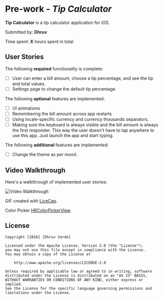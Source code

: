 # Pre-work - *Tip Calculator*

**Tip Calculator** is a tip calculator application for iOS.

Submitted by: **Dhruv**

Time spent: **X** hours spent in total

## User Stories

The following **required** functionality is complete:

* [ ] User can enter a bill amount, choose a tip percentage, and see the tip and total values.
* [ ] Settings page to change the default tip percentage.

The following **optional** features are implemented:
* [ ] UI animations
* [ ] Remembering the bill amount across app restarts 
* [ ] Using locale-specific currency and currency thousands separators.
* [ ] Making sure the keyboard is always visible and the bill amount is always the first responder. This way the user doesn't have to tap anywhere to use this app. Just launch the app and start typing.

The following **additional** features are implemented:

- [ ] Change the theme as per mood . 

## Video Walkthrough 

Here's a walkthrough of implemented user stories:

<img src='http://i.imgur.com/DLP1apg.gif' title='Video Walkthrough' width='' alt='Video Walkthrough' />

GIF created with [LiceCap](http://www.cockos.com/licecap/).

Color Picker [HRColorPickerView](https://github.com/hayashi311/Color-Picker-for-iOS).
## License

    Copyright [2016] [Dhruv Varde]

    Licensed under the Apache License, Version 2.0 (the "License");
    you may not use this file except in compliance with the License.
    You may obtain a copy of the License at

        http://www.apache.org/licenses/LICENSE-2.0

    Unless required by applicable law or agreed to in writing, software
    distributed under the License is distributed on an "AS IS" BASIS,
    WITHOUT WARRANTIES OR CONDITIONS OF ANY KIND, either express or implied.
    See the License for the specific language governing permissions and
    limitations under the License.
